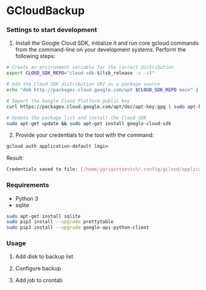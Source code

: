 # GCloudBackup


### Settings to start development

1. Install the Google Cloud SDK, initialize it and run core gcloud commands from the command-line on your development systems.
Perform the following steps:
```bash
# Create an environment variable for the correct distribution
export CLOUD_SDK_REPO="cloud-sdk-$(lsb_release -c -s)"

# Add the Cloud SDK distribution URI as a package source
echo "deb http://packages.cloud.google.com/apt $CLOUD_SDK_REPO main" | sudo tee -a /etc/apt/sources.list.d/google-cloud-sdk.list

# Import the Google Cloud Platform public key
curl https://packages.cloud.google.com/apt/doc/apt-key.gpg | sudo apt-key add -

# Update the package list and install the Cloud SDK
sudo apt-get update && sudo apt-get install google-cloud-sdk

```

2. Provide your credentials to the tool with the command:
 ```bash
gcloud auth application-default login 
```
Result:
```bash
Credentials saved to file: [/home/ygrigortsevich/.config/gcloud/application_default_credentials.json]
```


### Requirements
- Python 3
- sqlite

```bash
sudo apt-get install sqlite
sudo pip3 install --upgrade prettytable
sudo pip3 install --upgrade google-api-python-client
```


### Usage
1. Add disk to backup list

2. Configure backup

3. Add job to crontab